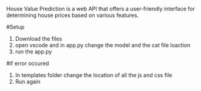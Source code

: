 House Value Prediction is a web API that offers a user-friendly interface for determining house prices  based on various features.

#Setup
1. Download the files
2. open vscode and in app.py change the model and the cat file loaction
3. run the app.py

#if error occured
1. In templates folder change the location of all the js and css file
2. Run again
